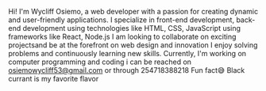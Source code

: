 Hi! I'm Wycliff Osiemo, a web developer with a passion for creating dynamic and user-friendly applications. I specialize in front-end development, back-end development using technologies like HTML, CSS, JavaScript using frameworks like  React, Node.js
I am looking to collaborate on exciting projectsand be at the forefront on web design and innovation 
I enjoy solving problems and continuously learning new skills. Currently, I'm working on computer programming and coding 
i can be reached on osiemowycliff53@gmail.com or through 254718388218
Fun fact😅 Black currant is my favorite flavor 
